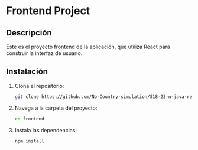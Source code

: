 # Frontend Project

## Descripción

Este es el proyecto frontend de la aplicación, que utiliza React para construir la interfaz de usuario.

## Instalación

1. Clona el repositorio:
   ```bash
   git clone https://github.com/No-Country-simulation/S18-23-n-java-react.git
   
2. Navega a la carpeta del proyecto:
   ```bash
   cd frontend
   
3. Instala las dependencias:
   ```bash
   npm install
